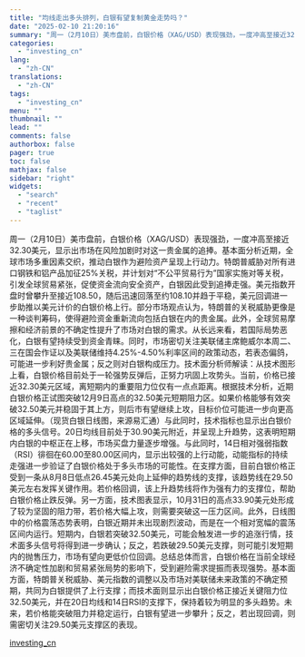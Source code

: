 ```yaml
---
title: "均线走出多头排列，白银有望复制黄金走势吗？"
date: "2025-02-10 21:20:16"
summary: "周一（2月10日）美市盘前，白银价格（XAG/USD）表现强劲，一度冲高至接近32.30美元，显示出..."
categories:
  - "investing_cn"
lang:
  - "zh-CN"
translations:
  - "zh-CN"
tags:
  - "investing_cn"
menu: ""
thumbnail: ""
lead: ""
comments: false
authorbox: false
pager: true
toc: false
mathjax: false
sidebar: "right"
widgets:
  - "search"
  - "recent"
  - "taglist"
---
```


周一（2月10日）美市盘前，白银价格（XAG/USD）表现强劲，一度冲高至接近32.30美元，显示出市场在风险加剧时对这一贵金属的追捧。基本面分析近期，全球市场多重因素交织，推动白银作为避险资产呈现上行动力。特朗普威胁对所有进口钢铁和铝产品加征25%关税，并计划对“不公平贸易行为”国家实施对等关税，引发全球贸易紧张，促使资金流向安全资产，白银因此受到追捧走强。美元指数开盘时曾攀升至接近108.50，随后迅速回落至约108.10并趋于平稳，美元回调进一步助推以美元计价的白银价格上行。部分市场观点认为，特朗普的关税威胁更像是一种谈判筹码，使得避险资金重新流向包括白银在内的贵金属。此外，全球贸易摩擦和经济前景的不确定性提升了市场对白银的需求。从长远来看，若国际局势恶化，白银有望持续受到资金青睐。同时，市场密切关注美联储主席鲍威尔本周二、三在国会作证以及美联储维持4.25%-4.50%利率区间的政策动态，若表态偏鸽，可能进一步利好贵金属；反之则对白银构成压力。技术面分析师解读：从技术图形上看，白银价格目前处于一轮强势反弹后，正努力巩固上攻势头。当前，价格已接近32.30美元区域，离短期内的重要阻力位仅有一点点距离。根据技术分析，近期白银价格正试图突破12月9日高点的32.50美元短期阻力区。如果价格能够有效突破32.50美元并稳固于其上方，则后市有望继续上攻，目标价位可能进一步向更高区域延伸。（现货白银日线图，来源易汇通）与此同时，技术指标也显示出白银价格的多头信号。20日均线目前处于30.90美元附近，并呈现上升趋势，这表明短期内白银的中枢正在上移，市场买盘力量逐步增强。与此同时，14日相对强弱指数（RSI）徘徊在60.00至80.00区间内，显示出较强的上行动能，动能指标的持续走强进一步验证了白银价格处于多头市场的可能性。在支撑方面，目前白银价格正受到一条从8月8日低点26.45美元处向上延伸的趋势线的支撑，该趋势线在29.50美元左右发挥关键作用。若价格回调，该上升趋势线将作为强有力的支撑位，帮助白银价格止跌反弹。另一方面，技术图表显示，10月31日的高点33.90美元处形成了较为坚固的阻力带，若价格大幅上攻，则需要突破这一压力区间。此外，日线图中的价格震荡态势表明，白银近期并未出现剧烈波动，而是在一个相对宽幅的震荡区间内运行。短期内，白银若突破32.50美元，可能会触发进一步的追涨行情，技术面多头信号将得到进一步确认；反之，若跌破29.50美元支撑，则可能引发短期内的抛售压力，市场有望向更低价位回调。总结总体而言，白银价格在当前全球经济不确定性加剧和贸易紧张局势的影响下，受到避险需求提振而表现强势。基本面方面，特朗普关税威胁、美元指数的调整以及市场对美联储未来政策的不确定预期，共同为白银提供了上行支撑；而技术面则显示出白银价格正接近关键阻力位32.50美元，并在20日均线和14日RSI的支撑下，保持着较为明显的多头趋势。未来，若价格能突破阻力并稳定运行，白银有望进一步攀升；反之，若出现回调，则需密切关注29.50美元支撑区的表现。

[investing_cn](https://cn.investing.com/news/forex-news/article-2664523)
